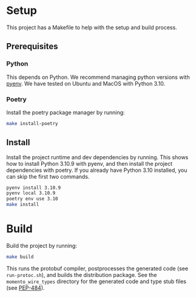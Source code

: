 # Setup

This project has a Makefile to help with the setup and build process.

## Prerequisites

### Python

This depends on Python. We recommend managing python versions with [pyenv](https://github.com/pyenv/pyenv). We have tested on Ubuntu and MacOS with Python 3.10.

### Poetry

Install the poetry package manager by running:

```bash
make install-poetry
```

## Install

Install the project runtime and dev dependencies by running. This shows how to install Python 3.10.9 with pyenv, and then install the project dependencies with poetry.
If you already have Python 3.10 installed, you can skip the first two commands.

```bash
pyenv install 3.10.9
pyenv local 3.10.9
poetry env use 3.10
make install
```

# Build

Build the project by running:

```bash
make build
```

This runs the protobuf compiler, postprocesses the generated code (see `run-protoc.sh`), and builds the distribution package. See the `momento_wire_types` directory for the generated code and type stub files (see [PEP-484](https://peps.python.org/pep-0484/#stub-files)).
